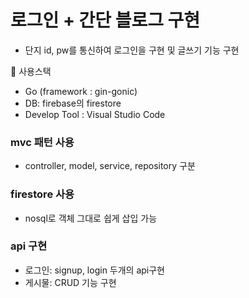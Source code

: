 # 로그인 + 간단 블로그 구현 

- 단지 id, pw를 통신하여 로그인을 구현 및 글쓰기 기능 구현

🔧 사용스택
- Go (framework : gin-gonic)
- DB: firebase의 firestore
- Develop Tool : Visual Studio Code

### mvc 패턴 사용
- controller, model, service, repository 구분

### firestore 사용
- nosql로 객체 그대로 쉽게 삽입 가능

### api 구현
- 로그인: signup, login 두개의 api구현
- 게시물: CRUD 기능 구현